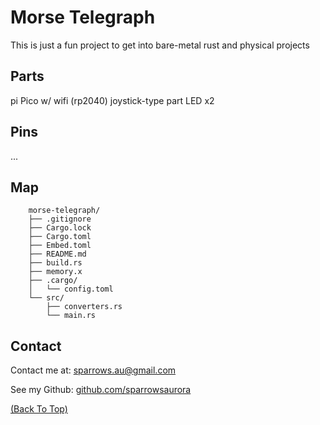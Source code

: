 <!--
#top
-->

# Morse Telegraph

This is just a fun project to get into bare-metal rust and physical projects

## Parts

pi Pico w/ wifi (rp2040)
joystick-type part
LED x2

## Pins

...

## Map

```
    morse-telegraph/
    ├── .gitignore
    ├── Cargo.lock
    ├── Cargo.toml
    ├── Embed.toml
    ├── README.md
    ├── build.rs
    ├── memory.x
    ├── .cargo/
    │   └── config.toml
    └── src/
        ├── converters.rs
        └── main.rs
```

## Contact

Contact me at: [sparrows.au@gmail.com](mailto:sparrows.au@gmail.com)

See my Github: [github.com/sparrowsaurora](https://github.com/sparrowsaurora)

[(Back To Top)](#top)
